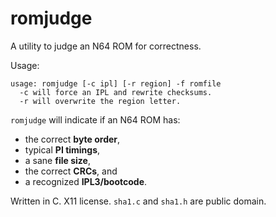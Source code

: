 # romjudge
A utility to judge an N64 ROM for correctness.

Usage:
```
usage: romjudge [-c ipl] [-r region] -f romfile
  -c will force an IPL and rewrite checksums.
  -r will overwrite the region letter.
```

`romjudge` will indicate if an N64 ROM has:
- the correct **byte order**,
- typical **PI timings**,
- a sane **file size**,
- the correct **CRCs**, and
- a recognized **IPL3/bootcode**.

Written in C. X11 license. `sha1.c` and `sha1.h` are public domain.
